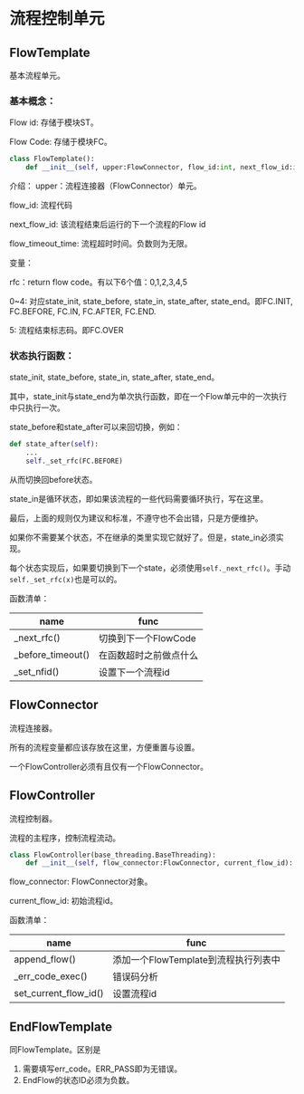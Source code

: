 # 流程控制单元

## FlowTemplate

基本流程单元。

### 基本概念：
Flow id: 存储于模块ST。

Flow Code: 存储于模块FC。

```python
class FlowTemplate():
    def __init__(self, upper:FlowConnector, flow_id:int, next_flow_id:int, flow_timeout_time:float = -1):
```

介绍：
upper：流程连接器（FlowConnector）单元。

flow_id: 流程代码

next_flow_id: 该流程结束后运行的下一个流程的Flow id

flow_timeout_time: 流程超时时间。负数则为无限。


变量：

rfc：return flow code。有以下6个值：0,1,2,3,4,5

0~4: 对应state_init, state_before, state_in, state_after, state_end。即FC.INIT, FC.BEFORE, FC.IN, FC.AFTER, FC.END.

5: 流程结束标志码。即FC.OVER

### 状态执行函数：
state_init, state_before, state_in, state_after, state_end。

其中，state_init与state_end为单次执行函数，即在一个Flow单元中的一次执行中只执行一次。

state_before和state_after可以来回切换，例如：

```python
def state_after(self):
    ...
    self._set_rfc(FC.BEFORE)
```
从而切换回before状态。

state_in是循环状态，即如果该流程的一些代码需要循环执行，写在这里。

最后，上面的规则仅为建议和标准，不遵守也不会出错，只是方便维护。

如果你不需要某个状态，不在继承的类里实现它就好了。但是，state_in必须实现。

每个状态实现后，如果要切换到下一个state，必须使用```self._next_rfc()```。手动```self._set_rfc(x)```也是可以的。

函数清单：

|name|func|
|----|----|
|_next_rfc()|切换到下一个FlowCode|
|_before_timeout()|在函数超时之前做点什么|
|_set_nfid()|设置下一个流程id|

## FlowConnector

流程连接器。

所有的流程变量都应该存放在这里，方便重置与设置。

一个FlowController必须有且仅有一个FlowConnector。

## FlowController

流程控制器。

流程的主程序，控制流程流动。

```python
class FlowController(base_threading.BaseThreading):
    def __init__(self, flow_connector:FlowConnector, current_flow_id):
```
flow_connector: FlowConnector对象。

current_flow_id: 初始流程id。

函数清单：

|name|func|
|----|----|
|append_flow()|添加一个FlowTemplate到流程执行列表中|
|_err_code_exec()|错误码分析|
|set_current_flow_id()|设置流程id|

## EndFlowTemplate

同FlowTemplate。区别是

1. 需要填写err_code。ERR_PASS即为无错误。
2. EndFlow的状态ID必须为负数。


